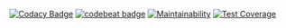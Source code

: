 [![Codacy Badge](https://api.codacy.com/project/badge/Grade/e33e7cb91f7c43999ef4d62161880a0f)](https://www.codacy.com/manual/IncPlusPlus/bigtoolbox-os?utm_source=github.com&amp;utm_medium=referral&amp;utm_content=IncPlusPlus/bigtoolbox-os&amp;utm_campaign=Badge_Grade)
[![codebeat badge](https://codebeat.co/badges/22a00715-a3a2-46e2-9053-bbe56a3af569)](https://codebeat.co/projects/github-com-incplusplus-bigtoolbox-os-master)
[![Maintainability](https://api.codeclimate.com/v1/badges/c71e1194835054a5419c/maintainability)](https://codeclimate.com/github/IncPlusPlus/bigtoolbox-os/maintainability)
[![Test Coverage](https://api.codeclimate.com/v1/badges/c71e1194835054a5419c/test_coverage)](https://codeclimate.com/github/IncPlusPlus/bigtoolbox-os/test_coverage)
